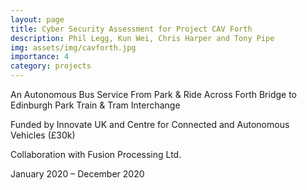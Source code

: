 ```yaml
---
layout: page
title: Cyber Security Assessment for Project CAV Forth
description: Phil Legg, Kun Wei, Chris Harper and Tony Pipe
img: assets/img/cavforth.jpg
importance: 4
category: projects
---
```


An Autonomous Bus Service From Park & Ride Across Forth Bridge to Edinburgh Park Train & Tram Interchange

Funded by Innovate UK and Centre for Connected and Autonomous Vehicles (£30k)

Collaboration with Fusion Processing Ltd.

January 2020 – December 2020
